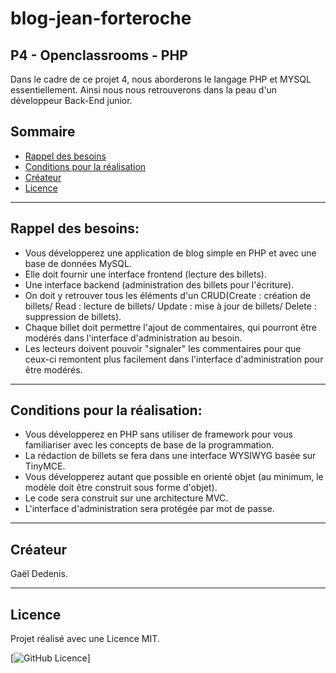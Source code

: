 # blog-jean-forteroche 

## P4 - Openclassrooms - PHP

Dans le cadre de ce projet 4, nous aborderons le langage PHP et MYSQL essentiellement. Ainsi nous nous retrouverons dans la peau d'un développeur Back-End junior. 

## Sommaire

-   [Rappel des besoins](#rappel-des-besoins)  
-   [Conditions pour la réalisation](#conditions-pour-la-réalisation)  
-   [Créateur](#créateur)  
-   [Licence](#licence)  

---

## Rappel des besoins:
- Vous développerez une application de blog simple en PHP et avec une base de données MySQL. 
- Elle doit fournir une interface frontend (lecture des billets). 
- Une interface backend (administration des billets pour l'écriture).
- On doit y retrouver tous les éléments d'un CRUD(Create : création de billets/ Read : lecture de billets/ Update : mise à jour de billets/ Delete : suppression de billets).
- Chaque billet doit permettre l'ajout de commentaires, qui pourront être modérés dans l'interface d'administration au besoin.
- Les lecteurs doivent pouvoir "signaler" les commentaires pour que ceux-ci remontent plus facilement dans l'interface d'administration pour être modérés. 

---

## Conditions pour la réalisation:
- Vous développerez en PHP sans utiliser de framework pour vous familiariser avec les concepts de base de la programmation. 
- La rédaction de billets se fera dans une interface WYSIWYG basée sur TinyMCE. 
- Vous développerez autant que possible en orienté objet (au minimum, le modèle doit être construit sous forme d'objet). 
- Le code sera construit sur une architecture MVC.
- L'interface d'administration sera protégée par mot de passe. 

---

## Créateur

Gaël Dedenis.

---

## Licence

Projet réalisé avec une Licence MIT.

[![GitHub Licence](https://badgen.net/badge/github/license/Gael-Dedenis/blog-jean-forteroche)]  
